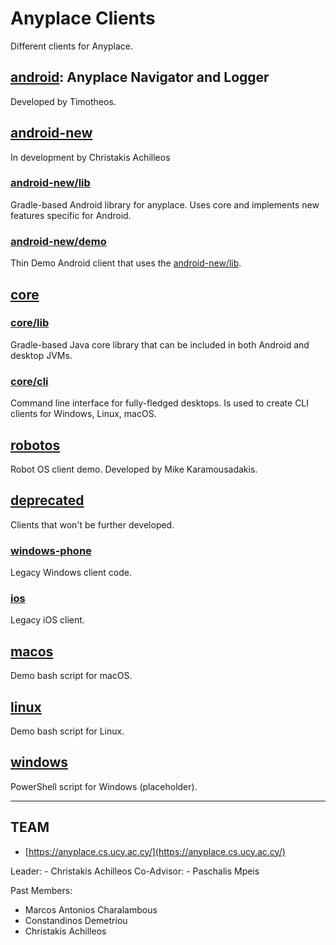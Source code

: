 Anyplace Clients
================
Different clients for Anyplace.

## [android](android): Anyplace Navigator and Logger
Developed by Timotheos.

## [android-new](android-new)
In development by Christakis Achilleos

### [android-new/lib](android-new/lib)
Gradle-based Android library for anyplace.
Uses core and implements new features specific for Android.

### [android-new/demo](android-new/demo)
Thin Demo Android client that uses the [android-new/lib](android-new/lib).

## [core](core)
### [core/lib](core/lib)
Gradle-based Java core library that can be included in both Android and desktop JVMs.

### [core/cli](core/cli)
Command line interface for fully-fledged desktops.
Is used to create CLI clients for Windows, Linux, macOS.

## [robotos](robotos)
Robot OS client demo.
Developed by Mike Karamousadakis.

## [deprecated](deprecated)
Clients that won't be further developed.

### [windows-phone](deprecated/windows-phone)
Legacy Windows client code.

### [ios](deprecated/ios)
Legacy iOS client.

## [macos](macos)
Demo bash script for macOS.

## [linux](linux)
Demo bash script for Linux.

## [windows](windows)
PowerShell script for Windows (placeholder).

---
TEAM
---
* [https://anyplace.cs.ucy.ac.cy/](https://anyplace.cs.ucy.ac.cy/)

Leader:
    - Christakis Achilleos
Co-Advisor:
    - Paschalis Mpeis

Past Members:
* Marcos Antonios Charalambous
* Constandinos Demetriou
* Christakis Achilleos
